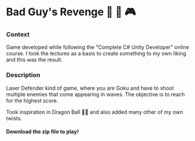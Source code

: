# Bad Guy's Revenge :dragon: :basketball: :video_game:

### Context
Game developed while following the "Complete C# Unity Developer" online course. I took the lectures as a basis to create something to my own liking and this was the result.

### Description
Laser Defender kind of game, where you are Goku and have to shoot multiple enemies that come appearing in waves.
The objective is to reach for the highest score.

Took inspiration in Dragon Ball :dragon::basketball: and also added many other of my own twists.

#### Download the zip file to play!
